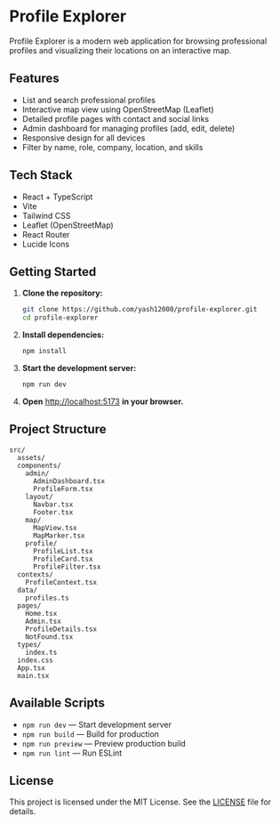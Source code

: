 # Profile Explorer

Profile Explorer is a modern web application for browsing professional profiles and visualizing their locations on an interactive map.

## Features

- List and search professional profiles
- Interactive map view using OpenStreetMap (Leaflet)
- Detailed profile pages with contact and social links
- Admin dashboard for managing profiles (add, edit, delete)
- Responsive design for all devices
- Filter by name, role, company, location, and skills

## Tech Stack

- React + TypeScript
- Vite
- Tailwind CSS
- Leaflet (OpenStreetMap)
- React Router
- Lucide Icons

## Getting Started

1. **Clone the repository:**
   ```bash
   git clone https://github.com/yash12000/profile-explorer.git
   cd profile-explorer
   ```

2. **Install dependencies:**
   ```bash
   npm install
   ```

3. **Start the development server:**
   ```bash
   npm run dev
   ```

4. **Open** [http://localhost:5173](http://localhost:5173) **in your browser.**

## Project Structure

```
src/
  assets/
  components/
    admin/
      AdminDashboard.tsx
      ProfileForm.tsx
    layout/
      Navbar.tsx
      Footer.tsx
    map/
      MapView.tsx
      MapMarker.tsx
    profile/
      ProfileList.tsx
      ProfileCard.tsx
      ProfileFilter.tsx
  contexts/
    ProfileContext.tsx
  data/
    profiles.ts
  pages/
    Home.tsx
    Admin.tsx
    ProfileDetails.tsx
    NotFound.tsx
  types/
    index.ts
  index.css
  App.tsx
  main.tsx
```

## Available Scripts

- `npm run dev` — Start development server
- `npm run build` — Build for production
- `npm run preview` — Preview production build
- `npm run lint` — Run ESLint

## License

This project is licensed under the MIT License. See the [LICENSE](LICENSE) file for details.